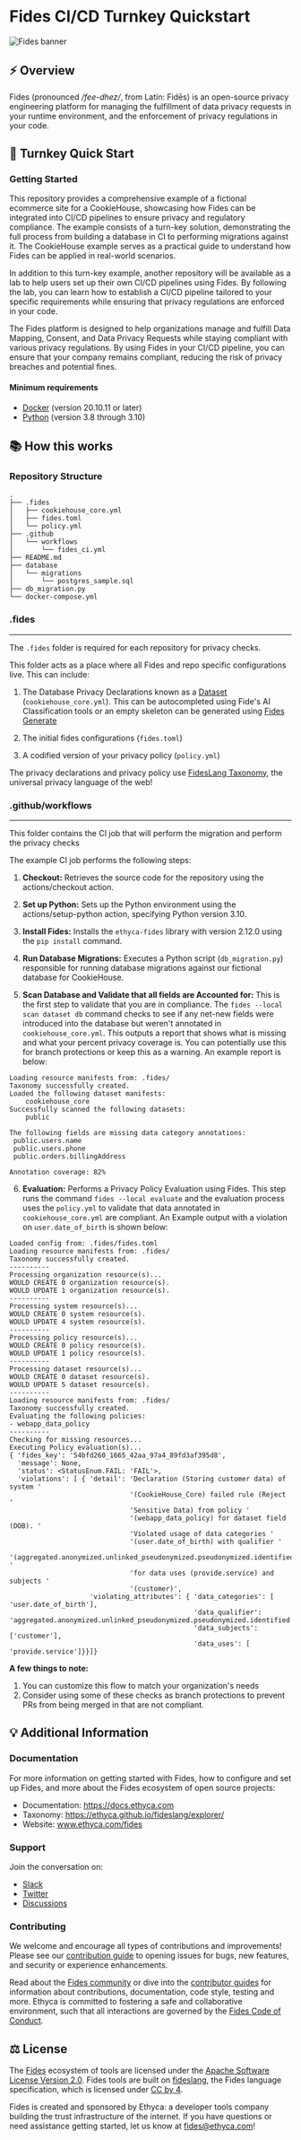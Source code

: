 # Fides CI/CD Turnkey Quickstart

![Fides banner](https://github.com/ethyca/fides/blob/main/docs/fides/docs/img/fides-banner.png "Fides banner")

## :zap: Overview

Fides (pronounced */fee-dhez/*, from Latin: Fidēs) is an open-source privacy engineering platform for managing the fulfillment of data privacy requests in your runtime environment, and the enforcement of privacy regulations in your code.

## :rocket: Turnkey Quick Start

### Getting Started 

This repository provides a comprehensive example of a fictional ecommerce site for a CookieHouse, showcasing how Fides can be integrated into CI/CD pipelines to ensure privacy and regulatory compliance. The example consists of a turn-key solution, demonstrating the full process from building a database in CI to performing migrations against it. The CookieHouse example serves as a practical guide to understand how Fides can be applied in real-world scenarios.

In addition to this turn-key example, another repository will be available as a lab to help users set up their own CI/CD pipelines using Fides. By following the lab, you can learn how to establish a CI/CD pipeline tailored to your specific requirements while ensuring that privacy regulations are enforced in your code.

The Fides platform is designed to help organizations manage and fulfill Data Mapping, Consent, and Data Privacy Requests while staying compliant with various privacy regulations. By using Fides in your CI/CD pipeline, you can ensure that your company remains compliant, reducing the risk of privacy breaches and potential fines.

#### Minimum requirements

* [Docker](https://www.docker.com/products/docker-desktop) (version 20.10.11 or later)
* [Python](https://www.python.org/downloads/) (version 3.8 through 3.10)

## :books: How this works

### Repository Structure

```
.
├── .fides
│   ├── cookiehouse_core.yml
│   ├── fides.toml
│   └── policy.yml
├── .github
│   └── workflows
│       └── fides_ci.yml
├── README.md
├── database
│   └── migrations
│       └── postgres_sample.sql
├── db_migration.py
└── docker-compose.yml

```

### .fides
------


The `.fides` folder is required for each repository for privacy checks.

This folder acts as a place where all Fides and repo specific configurations live. This can include:
  1. The Database Privacy Declarations known as a [Dataset](https://docs.ethyca.com/fides/dsr_quickstart/dsr_support/datasets)  (`cookiehouse_core.yml`). This can be autocompleted using Fide's AI Classification tools or an empty skeleton can be generated using [Fides Generate](https://docs.ethyca.com/fides/cli_support/generate_resources#command-line)

  2. The initial fides configurations (`fides.toml`)

  3. A codified version of your privacy policy (`policy.yml`)
  
The privacy declarations and privacy policy use [FidesLang Taxonomy](https://ethyca.github.io/fideslang/explorer/), the universal privacy language of the web!

### .github/workflows
------

This folder contains the CI job that will perform the migration and perform the privacy checks

The example CI job performs the following steps:
  1. **Checkout:** Retrieves the source code for the repository using the actions/checkout action. 

  2. **Set up Python:** Sets up the Python environment using the actions/setup-python action, specifying Python version 3.10.

  3. **Install Fides:**  Installs the `ethyca-fides` library with version 2.12.0 using the `pip install` command.

  4. **Run Database Migrations:** Executes a Python script (`db_migration.py`) responsible for running database migrations against our fictional database for CookieHouse.

  5. **Scan Database and Validate that all fields are Accounted for:** This is the first step to validate that you are in compliance. The `fides --local scan dataset db` command checks to see if any net-new fields were introduced into the database but weren't annotated in `cookiehouse_core.yml`. This outputs a report that shows what is missing and what your percent privacy coverage is. You can potentially use this for branch protections or keep this as a warning. An example report is below:

```
Loading resource manifests from: .fides/
Taxonomy successfully created.
Loaded the following dataset manifests:
	cookiehouse_core
Successfully scanned the following datasets:
	public

The following fields are missing data category annotations:
 public.users.name
 public.users.phone
 public.orders.billingAddress

Annotation coverage: 82%
```

  6. **Evaluation:** Performs a Privacy Policy Evaluation using Fides. This step runs the command `fides --local evaluate` and the evaluation process uses the `policy.yml` to validate that data annotated in `cookiehouse_core.yml` are compliant. An Example output with a violation on `user.date_of_birth` is shown below:

```
Loaded config from: .fides/fides.toml
Loading resource manifests from: .fides/
Taxonomy successfully created.
----------
Processing organization resource(s)...
WOULD CREATE 0 organization resource(s).
WOULD UPDATE 1 organization resource(s).
----------
Processing system resource(s)...
WOULD CREATE 0 system resource(s).
WOULD UPDATE 4 system resource(s).
----------
Processing policy resource(s)...
WOULD CREATE 0 policy resource(s).
WOULD UPDATE 1 policy resource(s).
----------
Processing dataset resource(s)...
WOULD CREATE 0 dataset resource(s).
WOULD UPDATE 5 dataset resource(s).
----------
Loading resource manifests from: .fides/
Taxonomy successfully created.
Evaluating the following policies:
- webapp_data_policy
----------
Checking for missing resources...
Executing Policy evaluation(s)...
{ 'fides_key': '54bfd260_1665_42aa_97a4_89fd3af395d8',
  'message': None,
  'status': <StatusEnum.FAIL: 'FAIL'>,
  'violations': [ { 'detail': 'Declaration (Storing customer data) of system '
                              '(CookieHouse_Core) failed rule (Reject '
                              'Sensitive Data) from policy '
                              '(webapp_data_policy) for dataset field (DOB). '
                              'Violated usage of data categories '
                              '(user.date_of_birth) with qualifier '
                              '(aggregated.anonymized.unlinked_pseudonymized.pseudonymized.identified) '
                              'for data uses (provide.service) and subjects '
                              '(customer)',
                    'violating_attributes': { 'data_categories': [ 'user.date_of_birth'],
                                              'data_qualifier': 'aggregated.anonymized.unlinked_pseudonymized.pseudonymized.identified',
                                              'data_subjects': ['customer'],
                                              'data_uses': [ 'provide.service']}}]}
```
  
**A few things to note:**
  1. You can customize this flow to match your organization's needs 
  2. Consider using some of these checks as branch protections to prevent PRs from being merged in that are not compliant. 

## :bulb: Additional Information

### Documentation

For more information on getting started with Fides, how to configure and set up Fides, and more about the Fides ecosystem of open source projects:

* Documentation: <https://docs.ethyca.com>
* Taxonomy: <https://ethyca.github.io/fideslang/explorer/>
* Website: www.ethyca.com/fides

### Support

Join the conversation on:

* [Slack](https://fid.es/join-slack)
* [Twitter](https://twitter.com/ethyca)
* [Discussions](https://github.com/ethyca/fides/discussions)

### Contributing

We welcome and encourage all types of contributions and improvements!  Please see our [contribution guide](https://docs.ethyca.com/fides/community/overview) to opening issues for bugs, new features, and security or experience enhancements.

Read about the [Fides community](https://docs.ethyca.com/fides/community/hints_tips) or dive into the [contributor guides](https://docs.ethyca.com/fides/community/development/overview) for information about contributions, documentation, code style, testing and more. Ethyca is committed to fostering a safe and collaborative environment, such that all interactions are governed by the [Fides Code of Conduct](https://docs.ethyca.com/fides/community/code_of_conduct).

## :balance_scale: License

The [Fides](https://github.com/ethyca/fides) ecosystem of tools are licensed under the [Apache Software License Version 2.0](https://www.apache.org/licenses/LICENSE-2.0).
Fides tools are built on [fideslang](https://github.com/ethyca/privacy-taxonomy), the Fides language specification, which is licensed under [CC by 4](https://github.com/ethyca/privacy-taxonomy/blob/main/LICENSE).

Fides is created and sponsored by Ethyca: a developer tools company building the trust infrastructure of the internet. If you have questions or need assistance getting started, let us know at fides@ethyca.com!

[release-image]: https://img.shields.io/github/release/ethyca/fides.svg
[release-url]: https://github.com/ethyca/fides/releases
[docker-workflow-image]: https://github.com/ethyca/fides/workflows/Docker%20Build%20&%20Push/badge.svg
[docs-workflow-image]: https://github.com/ethyca/fides/workflows/Publish%20Docs/badge.svg
[release-workflow-image]: https://github.com/ethyca/fides/actions/workflows/publish_package.yaml/badge.svg
[docker-actions-url]: https://github.com/ethyca/fides/actions/workflows/publish_docker.yaml
[docs-actions-url]: https://github.com/ethyca/fides/actions/workflows/publish_docs.yaml
[publish-actions-url]: https://github.com/ethyca/fides/actions/workflows/publish_package.yaml
[license-image]: https://img.shields.io/:license-Apache%202-blue.svg
[license-url]: https://www.apache.org/licenses/LICENSE-2.0.txt
[black-image]: https://img.shields.io/badge/code%20style-black-000000.svg
[black-url]: https://github.com/psf/black/
[mypy-image]: http://www.mypy-lang.org/static/mypy_badge.svg
[mypy-url]: http://mypy-lang.org/
[twitter-image]: https://img.shields.io/twitter/follow/ethyca?style=social
[twitter-url]: https://twitter.com/ethyca
